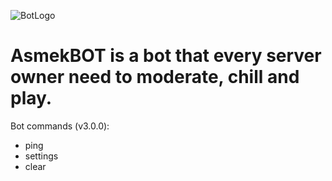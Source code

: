 ![BotLogo](https://github.com/AsmekYT/AsmekBOT/assets/98432786/2deaaedb-834e-4f5f-9e61-2fbdf79b7bd5)

# AsmekBOT is a bot that every server owner need to moderate, chill and play. 
Bot commands (v3.0.0):
- ping
- settings
- clear
